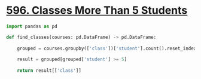 # [596. Classes More Than 5 Students](https://leetcode.com/problems/classes-more-than-5-students/)

```python
import pandas as pd

def find_classes(courses: pd.DataFrame) -> pd.DataFrame:
    
    grouped = courses.groupby(['class'])['student'].count().reset_index()
    
    result = grouped[grouped['student'] >= 5]
    
    return result[['class']]
```
